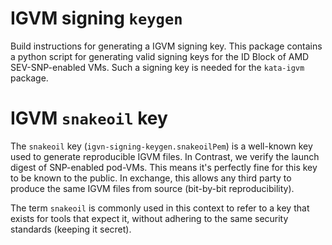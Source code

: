 # IGVM signing `keygen`

Build instructions for generating a IGVM signing key. This package contains a
python script for generating valid signing keys for the ID Block of AMD
SEV-SNP-enabled VMs. Such a signing key is needed for the `kata-igvm` package.

# IGVM `snakeoil` key

The `snakeoil` key (`igvn-signing-keygen.snakeoilPem`) is a well-known key used
to generate reproducible IGVM files. In Contrast, we verify the launch digest of
SNP-enabled pod-VMs. This means it's perfectly fine for this key to be known to
the public. In exchange, this allows any third party to produce the same IGVM
files from source (bit-by-bit reproducibility).

The term `snakeoil` is commonly used in this context to refer to a key that
exists for tools that expect it, without adhering to the same security standards
(keeping it secret).
